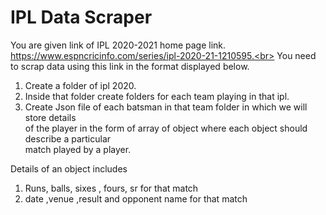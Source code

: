 # IPL Data Scraper
You are given link of IPL 2020-2021 home page link.<br>
https://www.espncricinfo.com/series/ipl-2020-21-1210595.<br>
You need to scrap data using this link in the format displayed below.

1. Create a folder of ipl 2020.
2. Inside that folder create folders for each team playing in that ipl.
3. Create Json file of each batsman in that team folder in which we will store details <br>
   of the player in the form of array of object where each object should describe a particular <br>
   match played by a player. <br>
   
Details of an object includes <br>
1. Runs, balls, sixes , fours, sr for that match<br>
2. date ,venue ,result and opponent name for that match

